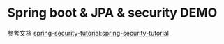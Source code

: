 # Spring boot & JPA & security DEMO

参考文档 [spring-security-tutorial]:[spring-security-tutorial]

[spring-security-tutorial]:https://github.com/waylau/spring-security-tutorial